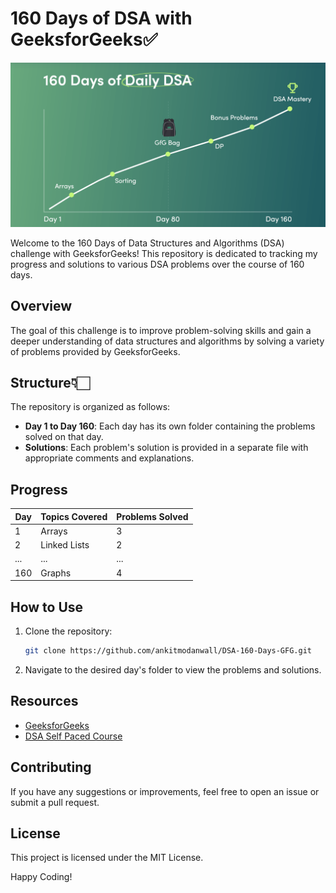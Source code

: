 # 160 Days of DSA with GeeksforGeeks✅
![alt text](image.png)

Welcome to the 160 Days of Data Structures and Algorithms (DSA) challenge with GeeksforGeeks! This repository is dedicated to tracking my progress and solutions to various DSA problems over the course of 160 days.

## Overview

The goal of this challenge is to improve problem-solving skills and gain a deeper understanding of data structures and algorithms by solving a variety of problems provided by GeeksforGeeks.

## Structure👇🏻

The repository is organized as follows:

- **Day 1 to Day 160**: Each day has its own folder containing the problems solved on that day.
- **Solutions**: Each problem's solution is provided in a separate file with appropriate comments and explanations.

## Progress

| Day | Topics Covered | Problems Solved |
|-----|----------------|-----------------|
| 1   | Arrays         | 3               |
| 2   | Linked Lists   | 2               |
| ... | ...            | ...             |
| 160 | Graphs         | 4               |

## How to Use

1. Clone the repository:
    ```bash
    git clone https://github.com/ankitmodanwall/DSA-160-Days-GFG.git
    ```
2. Navigate to the desired day's folder to view the problems and solutions.

## Resources

- [GeeksforGeeks](https://www.geeksforgeeks.org/)
- [DSA Self Paced Course](https://practice.geeksforgeeks.org/courses/dsa-self-paced)

## Contributing

If you have any suggestions or improvements, feel free to open an issue or submit a pull request.

## License

This project is licensed under the MIT License.

Happy Coding!
